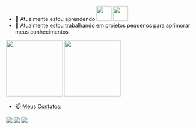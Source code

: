 
- 🌱 Atualmente estou aprendendo 
<img loading="lazy" src="https://cdn.jsdelivr.net/gh/devicons/devicon/icons/java/java-original.svg" width="40" height="40"/> <img loading="lazy" src="https://cdn.jsdelivr.net/gh/devicons/devicon/icons/csharp/csharp-original.svg" width="40" height="40"/>
- 🔭 Atualmente estou trabalhando em projetos pequenos para aprimorar meus conhecimentos

<div>
<a href="https://github.com/PedroCoelho02">
<img loading="lazy" height="150em" src="https://github-readme-stats.vercel.app/api/top-langs/?username=PedroCoelho02&layout=compact&langs_count=7&theme=highcontrast"/>
<img loading="lazy" height="150em" src="https://github-readme-stats.vercel.app/api?username=PedroCoelho02&show_icons=true&theme=highcontrast&include_all_commits=true&count_private=true"/>
</div>

  - 📫 Meus Contatos: 
<div>
<a href = "mailto:pedro_junior37@hotmail.com"><img loading="lazy" src="https://img.shields.io/badge/Microsoft_Outlook-0078D4?style=for-the-badge&logo=microsoft-outlook&logoColor=white" target="_blank"></a>
<a href="https://www.linkedin.com/in/pedro-coelho-548293136/" target="_blank"><img loading="lazy" src="https://img.shields.io/badge/-LinkedIn-%230077B5?style=for-the-badge&logo=linkedin&logoColor=white" target="_blank"></a>   
<a href="https://instagram.com/pedro.coelhos/" target="_blank"><img loading="lazy" src="https://img.shields.io/badge/-Instagram-%23E4405F?style=for-the-badge&logo=instagram&logoColor=white" target="_blank"></a>
</div>


